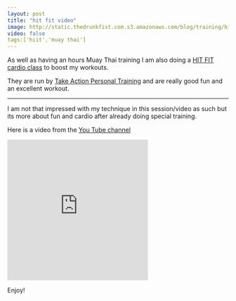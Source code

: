```yaml
---
layout: post
title: "hit fit video"
image: http://static.thedrunkfist.com.s3.amazonaws.com/blog/training/hit_fit_3_1.png
video: false
tags:['hiit','muay thai']
---
```

As well as having an hours Muay Thai training I am also doing a [HIT FIT cardio class](https://www.takeactionpt.net/hitfit.html) to boost my workouts. 

They are run by [Take Action Personal Training](https://www.takeactionpt.net) and are really good fun and an excellent workout. 

---



I am not that impressed with my technique in this session/video as such but its more about fun and cardio after already doing special training. 

Here is a video from the [You Tube channel](https://youtu.be/U0kB35TlczI)

<iframe id="ytplayer" type="text/html" width="320" height="320"
  src="https://www.youtube.com/embed/U0kB35TlczI?autoplay=1"
  frameborder="0"></iframe>

Enjoy!

